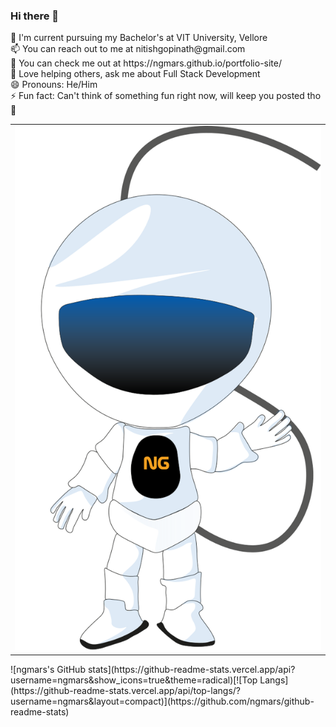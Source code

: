 ### Hi there 👋

<!--
**ngmars/ngmars** is a ✨ _special_ ✨ repository because its `README.md` (this file) appears on your GitHub profile.
-->
<table>
  <tr>
  <td><img src='./astronaut.svg'/></td
  <td>
  🔭 I'm current pursuing my Bachelor's at VIT University, Vellore <br/>
  📫 You can reach out to me at nitishgopinath@gmail.com <br/>
  👯 You can check me out at https://ngmars.github.io/portfolio-site/<br/>
  💬 Love helping others, ask me about Full Stack Development <br/>
  😄 Pronouns: He/Him<br/>
  ⚡ Fun fact: Can't think of something fun right now, will keep you posted tho 💜 <br/>
</td>
  </tr/>
 </table>
  ![ngmars's GitHub stats](https://github-readme-stats.vercel.app/api?username=ngmars&show_icons=true&theme=radical)[![Top Langs](https://github-readme-stats.vercel.app/api/top-langs/?username=ngmars&layout=compact)](https://github.com/ngmars/github-readme-stats)</td>


